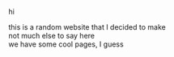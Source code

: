 <h>hi</h>
<p>this is a random website that I decided to make<br>
not much else to say here<br>
we have some cool pages, I guess</p>

